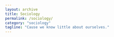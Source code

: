 ```yaml
---
layout: archive
title: Sociology
permalink: /sociology/
category: "sociology"
tagline: "Cause we know little about ourselves."
---
```

